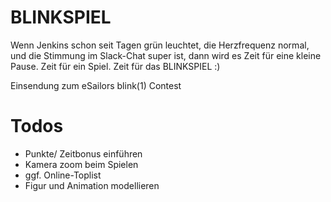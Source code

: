 # BLINKSPIEL

Wenn Jenkins schon seit Tagen grün leuchtet, die Herzfrequenz normal,
und die Stimmung im Slack-Chat super ist, dann wird es Zeit für eine kleine Pause.
Zeit für ein Spiel. Zeit für das BLINKSPIEL :)

Einsendung zum eSailors blink(1) Contest

# Todos
- Punkte/ Zeitbonus einführen
- Kamera zoom beim Spielen
- ggf. Online-Toplist
- Figur und Animation modellieren


